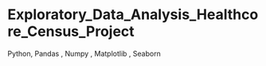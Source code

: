 # Exploratory_Data_Analysis_Healthcore_Census_Project
Python, Pandas , Numpy , Matplotlib , Seaborn
